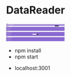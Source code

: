 # DataReader

<img src="./images/demo.jpeg" width="160">

- npm install
- npm start

* localhost:3001
